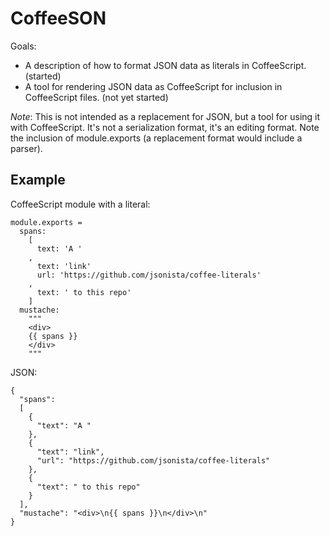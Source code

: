 # CoffeeSON

Goals:

*   A description of how to format JSON data as literals in CoffeeScript.
    (started)
*   A tool for rendering JSON data as CoffeeScript for inclusion in
    CoffeeScript files. (not yet started)

*Note*: This is not intended as a replacement for JSON, but a tool for using it
with CoffeeScript. It's not a serialization format, it's an editing 
format. Note the inclusion of module.exports (a replacement format would
include a parser).

## Example

CoffeeScript module with a literal:

    module.exports =
      spans:
        [
          text: 'A '
        ,
          text: 'link'
          url: 'https://github.com/jsonista/coffee-literals'
        ,
          text: ' to this repo'
        ]
      mustache:
        """
        <div>
        {{ spans }}
        </div>
        """

JSON:

    {
      "spans":
      [
        {
          "text": "A "
        },
        {
          "text": "link",
          "url": "https://github.com/jsonista/coffee-literals"
        },
        {
          "text": " to this repo"
        }
      ],
      "mustache": "<div>\n{{ spans }}\n</div>\n"
    }

